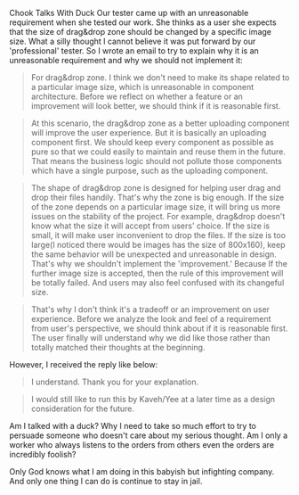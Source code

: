 Chook Talks With Duck
Our tester came up with an unreasonable requirement when she tested our work. She thinks as a user she expects that the size of drag&drop zone should be changed by a specific image size. What a silly thought I cannot believe it was put forward by our 'professional' tester. So I wrote an email to try to explain why it is an unreasonable requirement and why we should not implement it:

>For drag&drop zone. I think we don't need to make its shape related to a particular image size, which is unreasonable in component architecture. Before we reflect on whether a feature or an improvement will look better, we should think if it is reasonable first.

>At this scenario, the drag&drop zone as a better uploading component will improve the user experience. But it is basically an uploading component first. We should keep every component as possible as pure so that we could easily to maintain and reuse them in the future. That means the business logic should not pollute those components which have a single purpose, such as the uploading component.

>The shape of drag&drop zone is designed for helping user drag and drop their files handily. That's why the zone is big enough. If the size of the zone depends on a particular image size, it will bring us more issues on the stability of the project. For example, drag&drop doesn't know what the size it will accept from users' choice. If the size is small, it will make user inconvenient to drop the files. If the size is too large(I noticed there would be images has the size of 800x160), keep the same behavior will be unexpected and unreasonable in design. That's why we shouldn't implement the 'improvement.' Because If the further image size is accepted, then the rule of this improvement will be totally failed. And users may also feel confused with its changeful size.

>That's why I don't think it's a tradeoff or an improvement on user experience. Before we analyze the look and feel of a requirement from user's perspective, we should think about if it is reasonable first. The user finally will understand why we did like those rather than totally matched their thoughts at the beginning.

However, I received the reply like below:

>I understand. Thank you for your explanation.

>I would still like to run this by Kaveh/Yee at a later time as a design consideration for the future.

Am I talked with a duck? Why I need to take so much effort to try to persuade someone who doesn't care about my serious thought. Am I only a worker who always listens to the orders from others even the orders are incredibly foolish?

Only God knows what I am doing in this babyish but infighting company. And only one thing I can do is continue to stay in jail.
